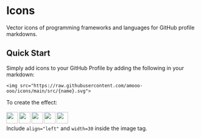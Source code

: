 # Icons
Vector icons of programming frameworks and languages for GitHub profile markdowns.

## Quick Start
Simply add icons to your GitHub Profile by adding the following in your markdown:

```shell
<img src="https://raw.githubusercontent.com/amooo-ooo/icons/main/src/{name}.svg">
```

To create the effect:
<br><br>
<img align="left" src="https://raw.githubusercontent.com/amooo-ooo/icons/main/src/python.svg?" width=30>
<img align="left" src="https://raw.githubusercontent.com/amooo-ooo/icons/main/src/django.svg?" width=30>
<img align="left" src="https://raw.githubusercontent.com/amooo-ooo/icons/main/src/svelte.svg?" width=30>
<img align="left" src="https://raw.githubusercontent.com/amooo-ooo/icons/main/src/react.svg?" width=30>
<img align="left" src="https://raw.githubusercontent.com/amooo-ooo/icons/main/src/docker.svg?" width=30>
<br><br>
Include `align="left"` and `width=30` inside the image tag.
